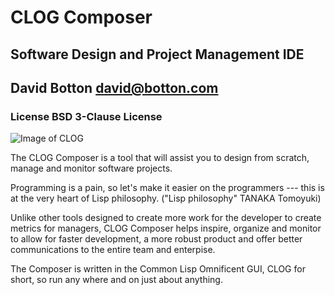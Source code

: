 # CLOG Composer
## Software Design and Project Management IDE

## David Botton <david@botton.com>

### License BSD 3-Clause License

![Image of CLOG](https://rabbibotton.github.io/images/clog.png)

The CLOG Composer is a tool that will assist you to design from scratch,
manage and monitor software projects.

Programming is a pain, so let's make it easier on the programmers
--- this is at the very heart of Lisp philosophy.
("Lisp philosophy" TANAKA Tomoyuki)

Unlike other tools designed to create more work for the developer to create
metrics for managers, CLOG Composer helps inspire, organize and monitor to
allow for faster development, a more robust product and offer better
communications to the entire team and enterpise.

The Composer is written in the Common Lisp Omnificent GUI, CLOG for short, so
run any where and on just about anything.
